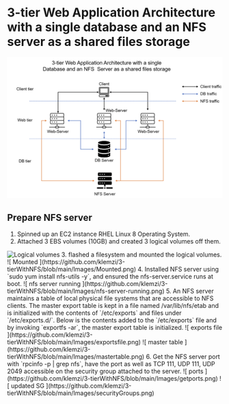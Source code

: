# 3-tier Web Application Architecture with a single database and an NFS server as a shared files storage

![ Architecture ](https://github.com/klemzi/3-tierWithNFS/blob/main/Images/architecture.png)

## Prepare NFS server
1. Spinned up an EC2 instance RHEL Linux 8 Operating System.
2. Attached 3 EBS volumes (10GB) and created 3 logical volumes off them.
<img width="678" alt="Logical volumes" src="https://user-images.githubusercontent.com/16520677/178125648-ee601e62-68ba-4c1f-ad9f-b1c448240e5c.png">
3. flashed a filesystem and mounted the logical volumes.
![ Mounted ](https://github.com/klemzi/3-tierWithNFS/blob/main/Images/Mounted.png)
4. Installed NFS server using `sudo yum install nfs-utils -y`, and ensured the nfs-server.service runs at boot.
![ nfs server running ](https://github.com/klemzi/3-tierWithNFS/blob/main/Images/nfs-server-running.png)
5. An NFS server maintains a table of local physical file systems that are accessible to NFS clients. The master export table is kept in a file named /var/lib/nfs/etab and is initialized with the contents of `/etc/exports` and files under `/etc/exports.d/`. Below is the contents added to the `/etc/exports` file and by invoking `exportfs -ar`, the master export table is initialized.
![ exports file ](https://github.com/klemzi/3-tierWithNFS/blob/main/Images/exportsfile.png)
![ master table ](https://github.com/klemzi/3-tierWithNFS/blob/main/Images/mastertable.png)
6. Get the NFS server port with `rpcinfo -p | grep nfs`, have the port as well as TCP 111, UDP 111, UDP 2049 accessible on the security group attached to the server.
![ ports ](https://github.com/klemzi/3-tierWithNFS/blob/main/Images/getports.png)
![ updated SG ](https://github.com/klemzi/3-tierWithNFS/blob/main/Images/securityGroups.png)

  
